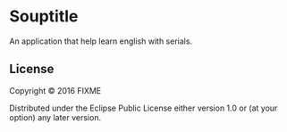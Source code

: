 # Souptitle

An application that help learn english with serials.

## License

Copyright © 2016 FIXME

Distributed under the Eclipse Public License either version 1.0 or (at
your option) any later version.
